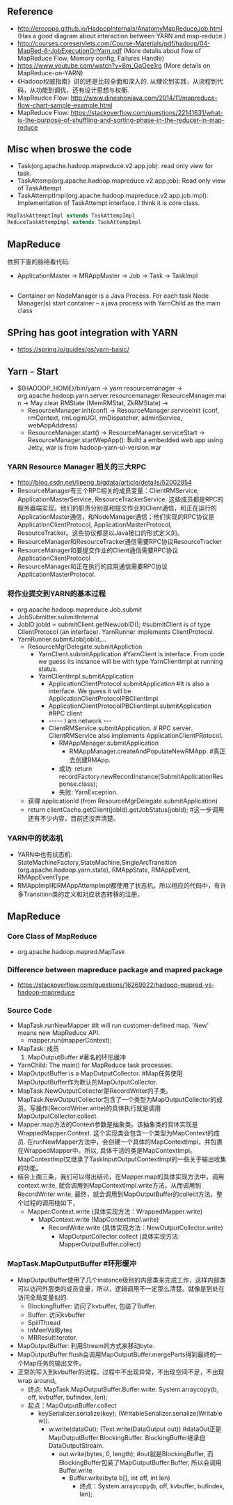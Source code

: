 # 

## Reference
* http://ercoppa.github.io/HadoopInternals/AnatomyMapReduceJob.html (Has a good diagram about interaction between YARN and map-reduce.)
* http://courses.coreservlets.com/Course-Materials/pdf/hadoop/04-MapRed-6-JobExecutionOnYarn.pdf  (More detalis about flow of MapReduce Flow, Memory config, Failures Handle)
* https://www.youtube.com/watch?v=8m_GqOee1ro  (More details on MapReduce-on-YARN)
* 《Hadoop权威指南》讲的还是比较全面和深入的. 从理论到实践，从流程到代码，从功能到调优，还有设计思想与权衡.
* MapReudce Flow: http://www.dineshonjava.com/2014/11/mapreduce-flow-chart-sample-example.html
* MapReduce Flow: https://stackoverflow.com/questions/22141631/what-is-the-purpose-of-shuffling-and-sorting-phase-in-the-reducer-in-map-reduce

## Misc when broswe the code
* Task(org.apache.hadoop.mapreduce.v2.app.job): read only view for task.
* TaskAttemp(org.apache.hadoop.mapreduce.v2.app.job): Read only view of TaskAttempt
* TaskAttemptImpl(org.apache.hadoop.mapreduce.v2.app.job.impl): Implementation of TaskAttempt interface. I think it is core class.

```java
MapTaskAttemptImpl extends TaskAttempImpl
ReduceTaskAttempImpl extends TaskAttempImpl
```

## MapReduce

依照下面的脉络看代码:
* ApplicationMaster -> MRAppMaster -> Job -> Task -> TaskImpl

##
* Container on NodeManager is a Java Process. For each task Node Manager(s) start container – a java process with YarnChild as the main class

## SPring has goot integration with YARN
* https://spring.io/guides/gs/yarn-basic/


## Yarn - Start
* ${HADOOP_HOME}/bin/yarn -> yarn resourcemanager -> org.apache.hadoop.yarn.server.resourcemanager.ResourceManager.main -> May clear RMState (MemRMStat, ZkRMState)  -> 
    * ResourceManager.init(conf) -> ResourceManager.serviceInit (conf, rmContext, rmLoginUGI, rmDispatcher, adminService, webAppAddress)
    * ResourceManager.start() -> ResourceManager.serviceStart -> ResourceManager.startWepApp(): Build a embedded web app using Jetty, war is from hadoop-yarn-ui-version.war
 
### YARN Resource Manager 相关的三大RPC
* http://blog.csdn.net/lipeng_bigdata/article/details/52002854
* ResourceManager有三个RPC相关的成员变量：ClientRMService, ApplicationMasterService,  ResourceTrackerService. 这些成员都是RPC的服务器端实现。他们的职责分别是和提交作业的Client通信，和正在运行的ApplicationMaster通信，和NodeManager通信；他们实现的RPC协议是ApplicationClientProtocol, ApplicationMasterProtocol, ResourceTracker。这些协议都是以Java接口的形式定义的。
* ResourceManager和ResourceTracker通信需要RPC协议ResourceTracker
* ResourceManager和要提交作业的Client通信需要RPC协议ApplicationClientProtocol
* ResourceManager和正在执行的应用通信需要RPC协议ApplicationMasterProtocol.
### 将作业提交到YARN的基本过程
* org.apache.hadoop.mapreduce.Job.submit
* JobSubmitter.submitInternal
* JobID jobId = submitClient.getNewJobID(); #submitClient is of type ClientProtocol (an interface). YarnRunner implements ClientProtocol.
* YarnRunner.submitJob(jobId,...
   * ResourceMgrDelegate.submitAppliction
      * YarnClient.submitApplication #YarnClient is interface. From code we guess its instance will be with type YarnClientImpl at running status.
      * YarnClientImpl.submitApplication
         * ApplicationClientProtocol.submitApplication #It is also a interface. We guess it will be ApplicationClientProtocolPBClientImpl
         * ApplicationClientProtocolPBClientImpl.submitApplication #RPC client
         * ----- I am network ---
         * ClientRMService.submitApplication. # RPC server. ClientRMService also implements ApplicationClientPRotocol.
            * RMAppManager.submitApplication
               * RMAppManager.createAndPopulateNewRMApp. #真正去创建RMApp.
            * 成功: return recordFactory.newRecordInstance(SubmitApplicationResponse.class);
            * 失败: YarnException.
   * 获得 applicationId (from ResourceMgrDelegate.submitApplication)
   * return clientCache.getClient(jobId).getJobStatus(jobId); #这一步调用还有不少内容，目前还没弄清楚。

### YARN中的状态机
* YARN中也有状态机: StateMachineFactory,StateMachine,SingleArcTransition (org.apache.hadoop.yarn.state), RMAppState, RMAppEvent, RMAppEventType
* RMAppImpl和RMAppAttempImpl都使用了状态机。所以相应的代码中，有许多Transition类的定义和对应状态转移的注册。
            
  

## MapReduce
### Core Class of MapReduce
* org.apache.hadoop.mapred.MapTask
### Difference between mapreduce package and mapred package
* https://stackoverflow.com/questions/16269922/hadoop-mapred-vs-hadoop-mapreduce

### Source Code
* MapTask.runNewMapper #It will run customer-defined map. 'New' means new MapReduce API.
   * mapper.run(mapperContext);
* MapTask: 成员
   1. MapOutputBuffer #著名的环形缓冲
* YarnChild: The main() for MapReduce task processes.
* MapOutputBuffer is a MapOutputCollector. #Map任务使用MapOutputBuffer作为默认的MapOutputCollector.
* MapTask.NewOutputCollector是RecordWriter的子类。MapTask.NewOutputCollector包含了一个类型为MapOutputCollector的成员。写操作(RecordWriter.write)的具体执行就是调用MapOutputCollector.collect.
* Mapper.map方法的Context参数是抽象类。该抽象类的具体实现是WrappedMapper.Context. 这个实现类会包含一个类型为MapContext的成员. 在runNewMapper方法中，会创建一个具体的MapContextImpl，并包裹在WrappedMapper中。所以, 具体干活的类是MapContextImpl。MapContextImpl又继承了TaskInputOutputContextImpl的一些关于输出收集的功能。
* 结合上面三条，我们可以得出结论，在Mapper.map的具体实现方法中，调用context.write, 就会调用到MapContextImpl.write方法，从而调用到RecordWriter.write, 最终，就会调用到MapOutputBuffer的collect方法。整个过程的调用栈如下，
   * Mapper.Context.write (具体实现方法：WrappedMapper.write)
      * MapContext.write (MapContextImpl.write)
         * RecordWrite.write (具体实现方法：NewOutputCollector.write)
            * MapOutputCollector.collect (具体实现方法: MapperOutputBuffer.collect)
### MapTask.MapOutputBuffer #环形缓冲
* MapOutputBuffer使用了几个instance级别的内部类来完成工作，这样内部类可以访问外层类的成员变量，所以，逻辑调用不一定那么清楚。就像是到处在访问全局变量似的.
   * BlockingBuffer: 访问了kvbuffer, 包装了Buffer.
   * Buffer: 访问kvbuffer
   * SpillThread
   * InMemValBytes
   * MRResultIterator.
* MapOutputBuffer: 利用Stream的方式来移动byte. 
* MapOutputBuffer.flush会调用MapOutputBuffer.mergeParts得到最终的一个Map任务的输出文件。
* 正常的写入到kvbuffer的流程。过程中不出现异常，不出现空间不足，不出现wrap around。
    * 终点: MapTask.MapOutputBuffer.Buffer.write: System.arraycopy(b, off, kvbuffer, bufindex, len);
    * 起点：MapOutputBuffer.collect
      * keySerializer.serialize(key); (WritableSerializer.serialize(Writable w)).
        * w.write(dataOut); (Text.write(DataOutput out)) #dataOut正是MapOutputBuffer.BlockingBuffer. BlockingBuffer继承自DataOutputStream.
            * out.write(bytes, 0, length); #out就是BlockingBuffer, 而BlockingBuffer包装了MapOutputBuffer.Buffer, 所以会调用Buffer.write
                * Buffer.write(byte b[], int off, int len)
                    * 终点：System.arraycopy(b, off, kvbuffer, bufindex, len);
